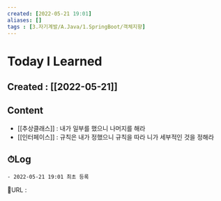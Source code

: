 ```yaml
---
created: [2022-05-21 19:01]
aliases: []
tags : [3.자기계발/A.Java/1.SpringBoot/객체지향]
---
```


# Today I Learned
## Created : [[2022-05-21]]
## Content
- [[추상클래스]] : 내가 일부를 했으니 나머지를 해라
- [[인터페이스]] : 규칙은 내가 정했으니 규칙을 따라 니가 세부적인 것을 정해라

## ⏱Log
	- 2022-05-21 19:01 최초 등록


📙URL :